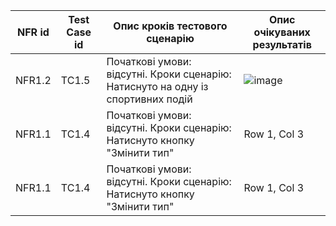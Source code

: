 | NFR id	 | Test Case id | Опис кроків тестового сценарію | Опис очікуваних результатів |
|----------|----------|----------|----------|
| NFR1.2	 | TC1.5 | Початкові умови: відсутні. Кроки сценарію: Натиснуто на одну із спортивних подій | ![image](https://github.com/oleksandrblazhko/ai-211-amitsi/assets/101993484/deb20ae3-2391-4ea3-875b-ba48a1524698) |
| NFR1.1	 | TC1.4 | Початкові умови: відсутні. Кроки сценарію: Натиснуто кнопку "Змінити тип" | Row 1, Col 3 |
| NFR1.1	 | TC1.4 | Початкові умови: відсутні. Кроки сценарію: Натиснуто кнопку "Змінити тип" | Row 1, Col 3 |
